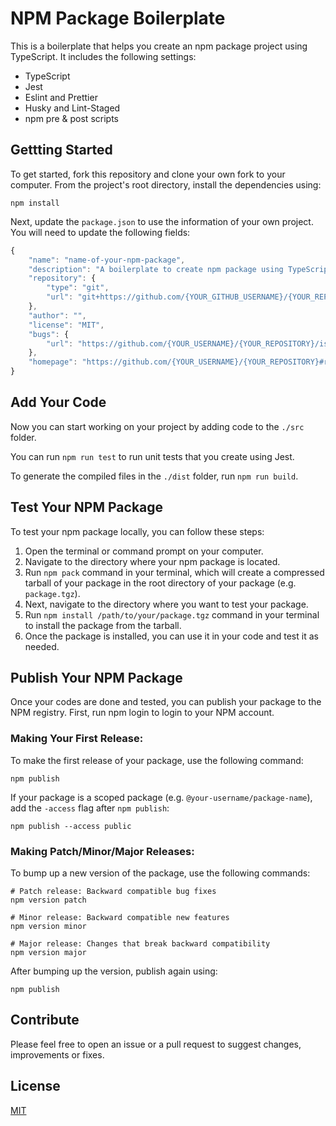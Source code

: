 # NPM Package Boilerplate
This is a boilerplate that helps you create an npm package project using TypeScript. It includes the following settings:

- TypeScript
- Jest
- Eslint and Prettier
- Husky and Lint-Staged
- npm pre & post scripts

## Gettting Started
To get started, fork this repository and clone your own fork to your computer. From the project's root directory, install the dependencies using:

```
npm install
```

Next, update the `package.json` to use the information of your own project. You will need to update the following fields:
```js
{
    "name": "name-of-your-npm-package",
    "description": "A boilerplate to create npm package using TypeScript",
    "repository": {
        "type": "git",
        "url": "git+https://github.com/{YOUR_GITHUB_USERNAME}/{YOUR_REPOSITORY}.git"
    },
    "author": "",
    "license": "MIT",
    "bugs": {
        "url": "https://github.com/{YOUR_USERNAME}/{YOUR_REPOSITORY}/issues"
    },
    "homepage": "https://github.com/{YOUR_USERNAME}/{YOUR_REPOSITORY}#readme",
}
```

## Add Your Code
Now you can start working on your project by adding code to the `./src` folder. 

You can run `npm run test` to run unit tests that you create using Jest.

To generate the compiled files in the `./dist` folder, run `npm run build`.

## Test Your NPM Package
To test your npm package locally, you can follow these steps:

1. Open the terminal or command prompt on your computer.
2. Navigate to the directory where your npm package is located.
3. Run `npm pack` command in your terminal, which will create a compressed tarball of your package in the root directory of your package (e.g. `package.tgz`).
4. Next, navigate to the directory where you want to test your package.
5. Run `npm install /path/to/your/package.tgz` command in your terminal to install the package from the tarball.
6. Once the package is installed, you can use it in your code and test it as needed.

## Publish Your NPM Package
Once your codes are done and tested, you can publish your package to the NPM registry. First, run npm login to login to your NPM account.

### Making Your First Release:

To make the first release of your package, use the following command:
```shell
npm publish
```

If your package is a scoped package (e.g. `@your-username/package-name`), add the `-access` flag after `npm publish`:
```shell
npm publish --access public
```

### Making Patch/Minor/Major Releases:

To bump up a new version of the package, use the following commands:
```shell
# Patch release: Backward compatible bug fixes
npm version patch

# Minor release: Backward compatible new features
npm version minor

# Major release: Changes that break backward compatibility
npm version major
```

After bumping up the version, publish again using:
```shell
npm publish
```

## Contribute
Please feel free to open an issue or a pull request to suggest changes, improvements or fixes.

## License
[MIT](./LICENSE)
